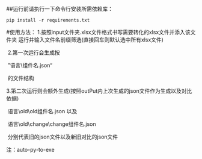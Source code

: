 ##运行前请执行一下命令行安装所需依赖库：

  	pip install -r requirements.txt


#使用方法：
​	1.按照input文件夹.xlsx文件格式书写需要转化的xlsx文件并添入该文件夹
	运行并输入文件名前缀筛选(直接回车则默认选中所有xlsx文件)

​	2.第一次运行会生成按 

​				”语言\组件名.json“ 

​		的文件结构

​	3.第二次运行则会额外生成(按照outPut内上次生成的json文件作为生成以及对比依据)

​				语言\old\old组件名.json 以及 

​				语言\old\change\change组件名.json

​	分别代表旧的json文件以及新旧对比的json文件

 注：auto-py-to-exe  
